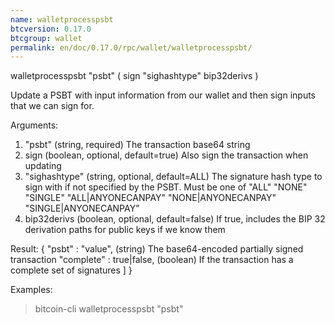 ```yaml
---
name: walletprocesspsbt
btcversion: 0.17.0
btcgroup: wallet
permalink: en/doc/0.17.0/rpc/wallet/walletprocesspsbt/
---
```


walletprocesspsbt "psbt" ( sign "sighashtype" bip32derivs )

Update a PSBT with input information from our wallet and then sign inputs
that we can sign for.


Arguments:
1. "psbt"                      (string, required) The transaction base64 string
2. sign                          (boolean, optional, default=true) Also sign the transaction when updating
3. "sighashtype"            (string, optional, default=ALL) The signature hash type to sign with if not specified by the PSBT. Must be one of
       "ALL"
       "NONE"
       "SINGLE"
       "ALL|ANYONECANPAY"
       "NONE|ANYONECANPAY"
       "SINGLE|ANYONECANPAY"
4. bip32derivs                    (boolean, optional, default=false) If true, includes the BIP 32 derivation paths for public keys if we know them

Result:
{
  "psbt" : "value",          (string) The base64-encoded partially signed transaction
  "complete" : true|false,   (boolean) If the transaction has a complete set of signatures
  ]
}

Examples:
> bitcoin-cli walletprocesspsbt "psbt"


